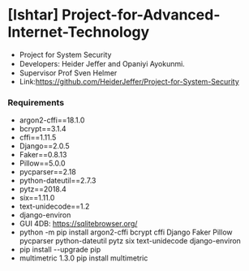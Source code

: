 # [Ishtar]  Project-for-Advanced-Internet-Technology
- Project for System Security
- Developers: Heider Jeﬀer and Opaniyi Ayokunmi. 	
- Supervisor Prof Sven Helmer	
- Link:https://github.com/HeiderJeffer/Project-for-System-Security
### Requirements
- argon2-cffi==18.1.0
- bcrypt==3.1.4
- cffi==1.11.5
- Django==2.0.5
- Faker==0.8.13
- Pillow==5.0.0
- pycparser==2.18
- python-dateutil==2.7.3
- pytz==2018.4
- six==1.11.0
- text-unidecode==1.2
- django-environ
- GUI 4DB:  https://sqlitebrowser.org/
- python -m pip install argon2-cffi bcrypt cffi Django Faker Pillow pycparser python-dateutil pytz six text-unidecode django-environ
- pip install --upgrade pip
- multimetric 1.3.0
pip install multimetric
